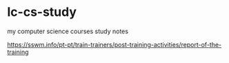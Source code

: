# lc-cs-study
my computer science courses study notes

https://sswm.info/pt-pt/train-trainers/post-training-activities/report-of-the-training
